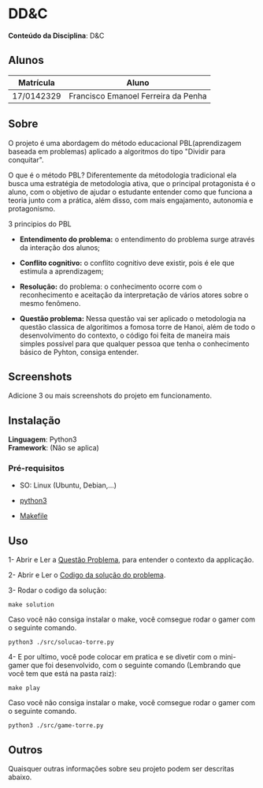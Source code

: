 # DD&C

**Conteúdo da Disciplina**: D&C<br>

## Alunos
|Matrícula | Aluno |
| -- | -- |
| 17/0142329  | Francisco Emanoel Ferreira da Penha |


## Sobre 

O projeto é uma abordagem do método educacional PBL(aprendizagem baseada em problemas) aplicado a algoritmos do tipo "Dividir para conquitar".

O que é o método PBL? Diferentemente da métodologia tradicional ela busca uma  estratégia de metodologia ativa, que o principal protagonista é o aluno, com o objetivo de ajudar o estudante entender como que funciona a teoria junto com a prática, além disso, com mais engajamento, autonomia e protagonismo.

3 principios do PBL

* **Entendimento do problema:** o entendimento do problema surge através da interação dos alunos;
* **Conflito cognitivo:** o conflito cognitivo deve existir, pois é ele que estimula a aprendizagem;
* **Resolução:** do problema: o conhecimento ocorre com o reconhecimento e aceitação da interpretação de vários atores sobre o mesmo fenômeno.

* **Questão problema:** Nessa questão vai ser aplicado o metodologia na questão classica de algoritimos a fomosa torre de Hanoi, além de todo o desenvolvimento do contexto, o código foi feita de maneira mais simples possível para que qualquer pessoa que tenha o conhecimento básico de Pyhton, consiga entender.

## Screenshots
Adicione 3 ou mais screenshots do projeto em funcionamento.

## Instalação 
**Linguagem**: Python3<br>
**Framework**: (Não se aplica)<br>


### Pré-requisitos
- SO: Linux (Ubuntu, Debian,...)
- [python3](https://python.org.br/instalacao-linux/)

- [Makefile](https://howtoinstall.co/pt/make)

## Uso 
1- Abrir e Ler a [Questão Problema](./Questao-problema.md), para entender o contexto da applicação.


2- Abrir e Ler o [Codigo da solução do problema](./src/solucao-torre.py).


3- Rodar o codigo da solução:

    make solution

Caso você não consiga instalar o make, você comsegue rodar o gamer com o seguinte comando.   

    python3 ./src/solucao-torre.py




4- E por ultimo, você pode colocar em pratica e se divetir com o mini-gamer que foi desenvolvido, com o seguinte comando (Lembrando que você tem que está na pasta raiz):

    make play

Caso você não consiga instalar o make, você comsegue rodar o gamer com o seguinte comando.

    python3 ./src/game-torre.py


## Outros 
Quaisquer outras informações sobre seu projeto podem ser descritas abaixo.





